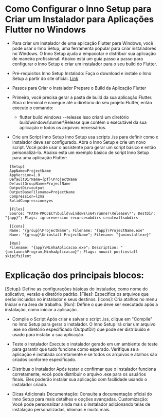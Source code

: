 # Como Configurar o Inno Setup para Criar um Instalador para Aplicações Flutter no Windows


* Para criar um instalador de uma aplicação Flutter para Windows, você pode usar o Inno Setup, uma ferramenta popular para criar instaladores no Windows. O Inno Setup ajuda a empacotar e distribuir sua     aplicação de maneira profissional. Abaixo está um guia passo a passo para configurar o Inno Setup e criar um instalador para o seu build do Flutter.

* Pré-requisitos
  Inno Setup Instalado: Faça o download e instale o Inno Setup a partir do site oficial.
  [Link](https://jrsoftware.org/isdl.php#stable)

* Passos para Criar o Instalador
  Prepare o Build da Aplicação Flutter

* Primeiro, você precisa gerar a pasta de build da sua aplicação Flutter. Abra o terminal e navegue até o diretório do seu projeto Flutter, então execute o comando:
  - flutter build windows --release
  Isso criará um diretório build\windows\runner\Release que contém o executável da sua aplicação e todos os arquivos necessários.

* Crie um Script Inno Setup
  Inno Setup usa scripts .iss para definir como o instalador deve ser configurado. Abra o Inno Setup e crie um novo script. Você pode usar o assistente para gerar um script básico e então personalizá-lo.
  Abaixo está um exemplo básico de script Inno Setup para uma aplicação Flutter:

```
  [Setup]
  AppName=ProjectName
  AppVersion=1.0
  DefaultDirName={pf}\ProjectName
  DefaultGroupName=ProjectName
  OutputDir=output
  OutputBaseFilename=ProjectName
  Compression=lzma
  SolidCompression=yes
  
  [Files]
  Source: "PATH-PROJECT\build\windows\x64\runner\Release\*"; DestDir: "{app}"; Flags: ignoreversion recursesubdirs createallsubdirs
  
  [Icons]
  Name: "{group}\ProjectName"; Filename: "{app}\ProjectName.exe"
  Name: "{group}\Uninstall ProjectName"; Filename: "{uninstallexe}"

  [Run]
  Filename: "{app}\MinhaAplicacao.exe"; Description: "{cm:LaunchProgram,MinhaAplicacao}"; Flags: nowait postinstall skipifsilent
```

# Explicação dos principais blocos:
  
  [Setup]: Define as configurações básicas do instalador, como nome do aplicativo, versão e diretório padrão.
  [Files]: Especifica os arquivos que serão incluídos no instalador e seus destinos.
  [Icons]: Cria atalhos no menu Iniciar e na área de trabalho.
  [Run]: Define o que deve ser executado após a instalação, como iniciar a aplicação.


* Compile o Script
  Após criar e salvar o script .iss, clique em "Compile" no Inno Setup para gerar o instalador. O Inno Setup irá criar um arquivo .exe no diretório especificado (OutputDir) que pode ser distribuído e usado para instalar a sua aplicação.

* Teste o Instalador
  Execute o instalador gerado em um ambiente de teste para garantir que tudo funcione como esperado. Verifique se a aplicação é instalada corretamente e se todos os arquivos e atalhos são criados conforme  especificado.

* Distribua o Instalador
  Após testar e confirmar que o instalador funciona corretamente, você pode distribuir o arquivo .exe para os usuários finais. Eles poderão instalar sua aplicação com facilidade usando o instalador criado.

* Dicas Adicionais
  Documentação: Consulte a documentação oficial do Inno Setup para mais detalhes e opções avançadas.
  Customização: Você pode personalizar ainda mais o instalador adicionando telas de instalação personalizadas, idiomas e muito mais.